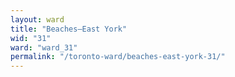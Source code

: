```yaml
---
layout: ward
title: "Beaches—East York"
wid: "31"
ward: "ward_31"
permalink: "/toronto-ward/beaches-east-york-31/"
---
```


